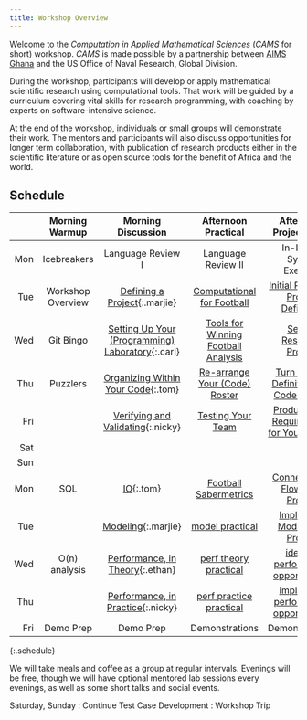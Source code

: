 ```yaml
---
title: Workshop Overview
---
```


Welcome to the *Computation in Applied Mathematical Sciences* (*CAMS* for short)
workshop. *CAMS* is made possible by a partnership between
[AIMS Ghana]({{site.aimsghurl}}) and the US Office of Naval Research, Global Division.

During the workshop, participants will develop or apply mathematical scientific
research using computational tools.  That work will be guided by a curriculum
covering vital skills for research programming, with coaching by experts on
software-intensive science.

At the end of the workshop, individuals or small groups will demonstrate their
work. The mentors and participants will also discuss opportunities for longer
term collaboration, with publication of research products either in the
scientific literature or as open source tools for the benefit of Africa and the
world.

## Schedule

|     |  Morning Warmup   |                          Morning Discussion                           |                       Afternoon Practical                        |                        Afternoon Project Work                         |
|----:|:-----------------:|:---------------------------------------------------------------------:|:----------------------------------------------------------------:|:---------------------------------------------------------------------:|
| Mon |    Icebreakers    |                           Language Review I                           |                        Language Review II                        |                       In-Depth Syntax Exercise                        |
| Tue | Workshop Overview |           [Defining a Project](defining-project/){:.marjie}           |     [Computational for Football](defining-project/practice)      |    [Initial Research Project Definition](defining-project/project)    |
| Wed |     Git Bingo     | [Setting Up Your (Programming) Laboratory](organizing-outer/){:.carl} | [Tools for Winning Football Analysis](organizing-outer/practice) |          [Set Up Research Project](organizing-outer/project)          |
| Thu |     Puzzlers      |        [Organizing Within Your Code](organizing-inner/){:.tom}        |    [Re-arrange Your (Code) Roster](organizing-inner/practice)    | [Turn Project Definition Into Code Outline](organizing-inner/project) |
| Fri |                   |             [Verifying and Validating](testing/){:.nicky}             |              [Testing Your Team](testing/practice)               |     [Produce Test Requirements for Your Outline](testing/project)     |
| Sat |                   |                                                                       |                                                                  |                                                                       |
| Sun |                   |                                                                       |                                                                  |                                                                       |
| Mon |        SQL        |                           [IO](io/){:.tom}                            |               [Football Sabermetrics](io/practice)               |             [Connect Data Flows For Project](io/project)              |
| Tue |                   |                    [Modeling](modeling/){:.marjie}                    |               [model practical](modeling/practice)               |           [Implement Models For Project](modeling/project)            |
| Wed |   O(n) analysis   |        [Performance, in Theory](performance-theory/){:.ethan}         |       [perf theory practical](performance-theory/practice)       |   [identify performance opportunities](performance-theory/project)    |
| Thu |                   |      [Performance, in Practice](performance-practice/){:.nicky}       |     [perf practice practical](performance-practice/practice)     |  [implement performance opportunities](performance-practice/project)  |
| Fri |     Demo Prep     |                               Demo Prep                               |                          Demonstrations                          |                            Demonstrations                             |
{:.schedule}

We will take meals and coffee as a group at regular intervals.  Evenings will be
free, though we will have optional mentored lab sessions every evenings, as well
as some short talks and social events.

Saturday, Sunday
: Continue Test Case Development
: Workshop Trip
